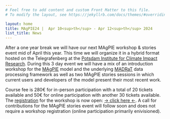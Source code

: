 ```yaml
---
# Feel free to add content and custom Front Matter to this file.
# To modify the layout, see https://jekyllrb.com/docs/themes/#overriding-theme-defaults

layout: home
title: MAgPIE24 |  Apr 10<sup>th</sup> - Apr 12<sup>th</sup> 2024
list_title: News
---
```


After a one year break we will have our next MAgPIE workshop & stories event mid of April this year. This time we will organize it in a hybrid format hosted on the Telegrafenberg at the [Potsdam Institute for Climate Impact Research]. During this 3 day event we will have a mix of an introduction workshop for the [MAgPIE] model and the underlying [MADRaT] data processing framework as well as two MAgPIE stories sessions in which current users and developers of the model present their most recent work.

Course fee is 280€ for in-person participation with a total of 20 tickets available and 50€ for online participation with another 30 tickets available. The [registration] for the workshop is now open: [-> click here <-]. A call for contributions for the MAgPIE stories event will follow soon and does not require a workshop registration (online participation primarily enivisioned).
<br/>

[Potsdam Institute for Climate Impact Research]: https://www.pik-potsdam.de/en/institute/departments/transformation-pathways/research/landuse
[MAgPIE]: https://github.com/magpiemodel/magpie
[MADRaT]: https://github.com/pik-piam/madrat
[-> click here <-]: https://eveeno.com/magpie24
[registration]: https://eveeno.com/magpie24